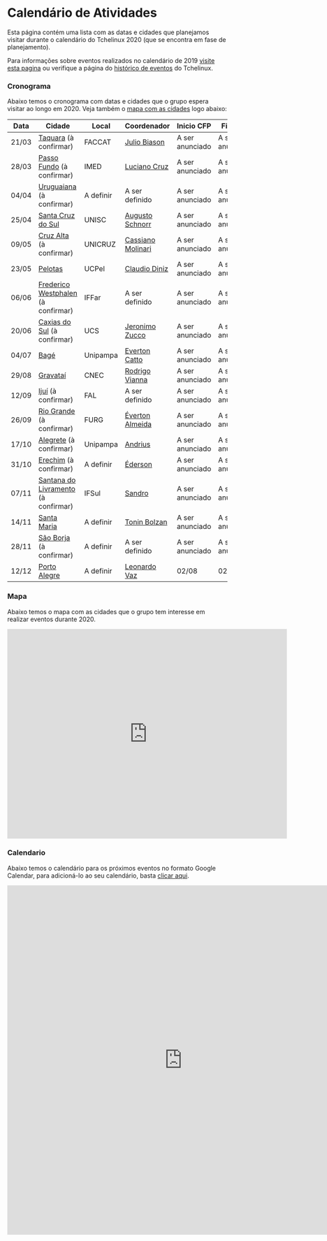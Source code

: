 Calendário de Atividades
========================

Esta página contém uma lista com as datas e cidades que planejamos visitar durante o calendário do Tchelinux 2020 (que se encontra em fase de planejamento). 

Para informações sobre eventos realizados no calendário de 2019 [visite esta pagina](2019.md) ou verifique a página do [histórico de eventos](historico_eventos.md) do Tchelinux.

### Cronograma

Abaixo temos o cronograma com datas e cidades que o grupo espera visitar ao longo em 2020. Veja também o [mapa com as cidades](#Mapa) logo abaixo:


| Data  | Cidade                                                       | Local     | Coordenador      | Inicio CFP | Fim CFP  | Programação  |
|-------|--------------------------------------------------------------|-----------|---------------------------------------------------------------|-----------------|-----------------|-----------------|
| 21/03 | [Taquara](https://tchelinux.org) (à confirmar)               | FACCAT    | [Julio Biason](https://people.tchelinux.org/)                 | A ser anunciado | A ser anunciado | A ser anunciado |
| 28/03 | [Passo Fundo](https://tchelinux.org) (à confirmar)           | IMED      | [Luciano Cruz](https://people.tchelinux.org/lccruz)           | A ser anunciado | A ser anunciado | A ser anunciado |
| 04/04 | [Uruguaiana](https://tchelinux.org) (à confirmar)            | A definir | A ser definido                                                | A ser anunciado | A ser anunciado | A ser anunciado |
| 25/04 | [Santa Cruz do Sul](https://tchelinux.org)                   | UNISC     | [Augusto Schnorr](https://people.tchelinux.org/alcsaw/)       | A ser anunciado | A ser anunciado | A ser anunciado |
| 09/05 | [Cruz Alta](https://tchelinux.org) (à confirmar)             | UNICRUZ   | [Cassiano Molinari](https://people.tchelinux.org/m00nlinari)  | A ser anunciado | A ser anunciado | A ser anunciado |
| 23/05 | [Pelotas](https://tchelinux.org)                             | UCPel     | [Claudio Diniz](https://people.tchelinux.org/)                | A ser anunciado | A ser anunciado | A ser anunciado |
| 06/06 | [Frederico Westphalen](https://tchelinux.org) (à confirmar)  | IFFar     | A ser definido                                                | A ser anunciado | A ser anunciado | A ser anunciado |
| 20/06 | [Caxias do Sul](https://tchelinux.org) (à confirmar)         | UCS       | [Jeronimo Zucco](https://people.tchelinux.org/)               | A ser anunciado | A ser anunciado | A ser anunciado |
| 04/07 | [Bagé](https://tchelinux.org)                                | Unipampa  | [Everton Catto](https://people.tchelinux.org/)                | A ser anunciado | A ser anunciado | A ser anunciado |
| 29/08 | [Gravataí](https://tchelinux.org)                            | CNEC      | [Rodrigo Vianna](https://people.tchelinux.org/)               | A ser anunciado | A ser anunciado | A ser anunciado |
| 12/09 | [Ijuí](https://tchelinux.org) (à confirmar)                  | FAL       | A ser definido                                                | A ser anunciado | A ser anunciado | A ser anunciado |
| 26/09 | [Rio Grande](https://tchelinux.org) (à confirmar)            | FURG      | [Éverton Almeida](https://people.tchelinux.org/)              | A ser anunciado | A ser anunciado | A ser anunciado |
| 17/10 | [Alegrete](https://tchelinux.org) (à confirmar)              | Unipampa  | [Andrius](https://people.tchelinux.org/jaques)                | A ser anunciado | A ser anunciado | A ser anunciado |
| 31/10 | [Erechim](https://tchelinux.org) (à confirmar)               | A definir | [Éderson](https://people.tchelinux.org/)                      | A ser anunciado | A ser anunciado | A ser anunciado |
| 07/11 | [Santana do Livramento](https://tchelinux.org) (à confirmar) | IFSul     | [Sandro](https://people.tchelinux.org/)                       | A ser anunciado | A ser anunciado | A ser anunciado |
| 14/11 | [Santa Maria](https://tchelinux.org)                         | A definir | [Tonin Bolzan](https://people.tchelinux.org/toninbolzan)      | A ser anunciado | A ser anunciado | A ser anunciado |
| 28/11 | [São Borja](https://tchelinux.org) (à confirmar)             | A definir | A ser definido                                                | A ser anunciado | A ser anunciado | A ser anunciado |
| 12/12 | [Porto Alegre](https://tchelinux.org)                        | A definir | [Leonardo Vaz](https://people.tchelinux.org/leonardovaz)      | 02/08           | 02/10           | 12/10           |

### Mapa

Abaixo temos o mapa com as cidades que o grupo tem interesse em realizar eventos durante 2020.


<div class="map-responsive">
   <iframe src="https://www.google.com/maps/d/embed?mid=11Jxw_Fyqk3e0IgoVhaAvLgcxNhmI9jTn" width="640" height="480" frameborder="0" style="border:0" allowfullscreen></iframe>
</div>


### Calendario

Abaixo temos o calendário para os próximos eventos no formato Google Calendar, para adicioná-lo ao seu calendário, basta [clicar aqui](https://calendar.google.com/calendar?cid=b2xxZG5uZTVmYWhrMTF0amMyZzNkaXBydTRAZ3JvdXAuY2FsZW5kYXIuZ29vZ2xlLmNvbQ).


<div class="calendar-responsive">
   <iframe src="https://calendar.google.com/calendar/embed?title=Calend%C3%A1rio%20de%20eventos%20do%20Tchelinux&amp;mode=WEEK&amp;height=800&amp;wkst=1&amp;hl=pt_BR&amp;bgcolor=%23FFFFFF&amp;src=olqdnne5fahk11tjc2g3dipru4%40group.calendar.google.com&amp;color=%23125A12&amp;ctz=America%2FSao_Paulo" style="border-width:0" width="800" height="800" frameborder="0" scrolling="no"></iframe>
</div>
